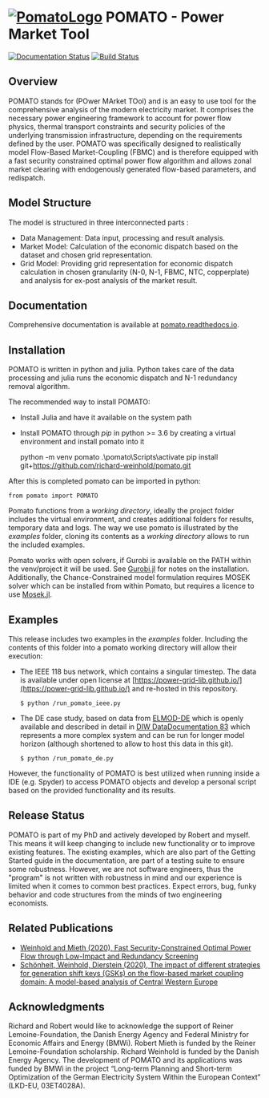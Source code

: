 [![PomatoLogo](https://github.com/richard-weinhold/pomato/blob/master/docs/_static/graphics/pomato_logo_small.png "Pomato Soup")](#) POMATO - Power Market Tool
=====================================================================================================================================
[![Documentation Status](https://readthedocs.org/projects/pomato/badge/?version=latest)](https://pomato.readthedocs.io/en/latest/?badge=latest)
[![Build Status](https://travis-ci.org/richard-weinhold/pomato.svg?branch=master)](https://travis-ci.org/richard-weinhold/pomato)


Overview
--------

POMATO stands for (POwer MArket TOol) and is an easy to use tool for the comprehensive
analysis of the modern electricity market. It comprises the necessary power
engineering framework to account for power flow physics, thermal transport
constraints and security policies of the underlying transmission
infrastructure, depending on the requirements defined by the user.
POMATO was specifically designed to realistically model Flow-Based
Market-Coupling (FBMC) and is therefore equipped with a fast security
constrained optimal power flow algorithm and allows zonal market clearing
with endogenously generated flow-based parameters, and redispatch.

Model Structure
---------------
The model is structured in three interconnected parts : 
  * Data Management: Data input, processing and result analysis.
  * Market Model: Calculation of the economic dispatch based on the
    dataset and chosen grid representation.
  * Grid Model: Providing grid representation for economic dispatch
    calculation in chosen granularity (N-0, N-1, FBMC, NTC, copperplate)
    and analysis for ex-post analysis of the market result.

Documentation
-------------

Comprehensive documentation is available at [pomato.readthedocs.io](https://pomato.readthedocs.io/).

Installation
------------

POMATO is written in python and julia. Python takes care of the data processing
and julia runs the economic dispatch and N-1 redundancy removal algorithm. 

The recommended way to install POMATO:
  - Install Julia and have it available on the system path
  - Install POMATO through *pip* in python >= 3.6 by creating a virtual environment and install pomato into it

      python -m venv pomato
      .\pomato\Scripts\activate
      pip install git+https://github.com/richard-weinhold/pomato.git


After this is completed pomato can be imported in python:

    from pomato import POMATO

Pomato functions from a *working directory*, ideally the project folder includes the virtual environment, and creates additional folders for results, temporary data and logs. The way we use pomato is illustrated by the *examples* folder, cloning its contents as a *working directory* allows to run the included examples.

Pomato works with open solvers, if Gurobi is available on the PATH within the venv/project it will be used. See [Gurobi.jl](https://github.com/JuliaOpt/Gurobi.jl) for notes on the installation. Additionally, the 
Chance-Constrained model formulation requires MOSEK solver which can be installed from within Pomato, 
but requires a licence to use [Mosek.jl](https://github.com/JuliaOpt/Mosek.jl). 

Examples
--------
This release includes two examples in the *examples* folder. Including the contents of this folder into a pomato working directory will allow their execution:

  - The IEEE 118 bus network, which contains a singular timestep. The data is available under 
    open license at [https://power-grid-lib.github.io/](https://power-grid-lib.github.io/) and re-hosted in this repository.

        $ python /run_pomato_ieee.py

  - The DE case study, based on data from [ELMOD-DE](http://www.diw.de/elmod) which is openly available and
    described in detail in [DIW DataDocumentation 83](https://www.diw.de/documents/publikationen/73/diw_01.c.528927.de/diw_datadoc_2016-083.pdf) which represents a more complex system and can be run for longer model horizon (although 
    shortened to allow to host this data in this git).

        $ python /run_pomato_de.py


However, the functionality of POMATO is best utilized when running inside a
IDE (e.g. Spyder) to access POMATO objects and develop a personal script based
on the provided functionality and its results.

Release Status
--------------

POMATO is part of my PhD and actively developed by Robert and myself. This means it will keep 
changing to include new functionality or to improve existing features. The existing examples, which
are also part of the Getting Started guide in the documentation, are part of a testing suite to 
ensure some robustness. However, we are not software engineers, thus the "program" is not written 
with robustness in mind and our experience is limited when it comes to common best practices. 
Expect errors, bug, funky behavior and code structures from the minds of two engineering economists.  

Related Publications
--------------------

- [Weinhold and Mieth (2020), Fast Security-Constrained Optimal Power Flow through 
   Low-Impact and Redundancy Screening](https://ieeexplore.ieee.org/document/9094021)
- [Schönheit, Weinhold, Dierstein (2020), The impact of different strategies for generation 
   shift keys (GSKs) on  the flow-based market coupling domain: A model-based analysis of Central Western Europe](https://www.sciencedirect.com/science/article/pii/S0306261919317544)

Acknowledgments
---------------

Richard and Robert would like to acknowledge the support of Reiner Lemoine-Foundation, the Danish Energy Agency and Federal Ministry for 
Economic Affairs and Energy (BMWi).
Robert Mieth is funded by the Reiner Lemoine-Foundation scholarship. Richard Weinhold is funded by the Danish Energy Agency.
The development of POMATO and its applications was funded by BMWi in the project “Long-term Planning and Short-term Optimization of the German Electricity System Within the European Context” (LKD-EU, 03ET4028A).

